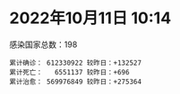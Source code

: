 
# 2022年10月11日 10:14
感染国家总数：198
```
累计确诊： 612330922 较昨日：+132527
累计死亡：   6551137 较昨日：+696
累计治愈： 569976849 较昨日：+275364
```
<div id="main" style="width:100%;height:800px;margin-bottom:10px;"></div>
<div id="second" style="width:100%;height:1000px;margin-bottom:10px;"></div>
<div id="third" style="width:100%;height:1000px;margin-bottom:10px;"></div>
<div id="last" style="width:100%;height:3000px;"></div>

<script>
import * as echarts from "echarts";
export default {
  mounted () {
    this.chart = echarts.init(document.getElementById("main"), "dark")
    this.secondChart = echarts.init(document.getElementById("second"), "dark")
    this.thirdChart = echarts.init(document.getElementById("third"), "dark")
    this.lastChart = echarts.init(document.getElementById("last"), "dark")
    var option = {
      tooltip: { trigger: "axis", axisPointer: { type: "shadow" } },
      legend: {},
      grid: { left: "3%", right: "4%", bottom: "3%", containLabel: true },
      xAxis: { type: "value" },
      yAxis: {
        type: "category", data: ["意大利","英国","韩国","德国","巴西","法国","印度","美国",]
      },
      series: [
        { name: "新增确诊", type: "bar", stack: "total", label: { show: true }, emphasis: { focus: "series" }, data: [15089,0,15476,0,1543,9373,279,16939,] }, 
        { name: "累计确诊", type: "bar", stack: "total", label: { show: true }, emphasis: { focus: "series" }, data: [22830825,23957310,24995246,33948632,34766204,35875626,44614716,98572011,] }, 
        { name: "新增死亡", type: "bar", stack: "total", label: { show: true }, emphasis: { focus: "series" }, data: [51,0,10,0,18,113,0,96,] }, 
        { name: "累计死亡", type: "bar", stack: "total", label: { show: true }, emphasis: { focus: "series" }, data: [177570,208258,28708,150535,686928,155535,528814,1087976,] }, 
        { name: "累计治愈", type: "bar", stack: "total", label: { show: true }, emphasis: { focus: "series" }, data: [22149828,24692,24536323,32636500,33926118,34817963,44057544,95773910,] },]
    }
    this.chart.setOption(option);
    var secondOption = {
      tooltip: { trigger: "axis", axisPointer: { type: "shadow" } },
      legend: {},
      grid: { left: "3%", right: "4%", bottom: "3%", containLabel: true },
      xAxis: { type: "value" },
      yAxis: {
        type: "category", data: ["墨西哥","伊朗","荷兰","阿根廷","澳大利亚","越南","西班牙","土耳其","俄罗斯","日本",]
      },
      series: [
        { name: "新增确诊", type: "bar", stack: "total", label: { show: true }, emphasis: { focus: "series" }, data: [1568,724,0,0,1292,1045,0,0,15661,13038,] }, 
        { name: "累计确诊", type: "bar", stack: "total", label: { show: true }, emphasis: { focus: "series" }, data: [7097264,7552404,8441351,9713594,10278831,11487459,13441941,16896522,21218993,21552357,] }, 
        { name: "新增死亡", type: "bar", stack: "total", label: { show: true }, emphasis: { focus: "series" }, data: [6,4,0,0,14,0,0,0,96,50,] }, 
        { name: "累计死亡", type: "bar", stack: "total", label: { show: true }, emphasis: { focus: "series" }, data: [330208,144490,22663,129958,15383,43153,114468,101179,388295,45511,] }, 
        { name: "累计治愈", type: "bar", stack: "total", label: { show: true }, emphasis: { focus: "series" }, data: [6368863,7327929,8375492,9573980,10216900,10596509,13242579,16788849,20439043,20431529,] },]
    }
    this.secondChart.setOption(secondOption);
    var thirdOption = {
      tooltip: { trigger: "axis", axisPointer: { type: "shadow" } },
      legend: {},
      grid: { left: "3%", right: "4%", bottom: "3%", containLabel: true },
      xAxis: { type: "value" },
      yAxis: {
        type: "category", data: ["以色列","泰国","马来西亚","希腊","乌克兰","奥地利","葡萄牙","哥伦比亚","波兰","印度尼西亚",]
      },
      series: [
        { name: "新增确诊", type: "bar", stack: "total", label: { show: true }, emphasis: { focus: "series" }, data: [0,2915,1241,0,0,8704,0,0,386,1195,] }, 
        { name: "累计确诊", type: "bar", stack: "total", label: { show: true }, emphasis: { focus: "series" }, data: [4668651,4685047,4856217,4975067,5177217,5260762,5501103,6308087,6315552,6446143,] }, 
        { name: "新增死亡", type: "bar", stack: "total", label: { show: true }, emphasis: { focus: "series" }, data: [0,58,3,0,0,1,0,0,0,14,] }, 
        { name: "累计死亡", type: "bar", stack: "total", label: { show: true }, emphasis: { focus: "series" }, data: [11710,32829,36403,33200,109206,20825,25075,141807,117756,158219,] }, 
        { name: "累计治愈", type: "bar", stack: "total", label: { show: true }, emphasis: { focus: "series" }, data: [4650774,4647275,4797647,4910509,5023874,5098210,5418046,6135815,5335940,6272053,] },]
    }
    this.thirdChart.setOption(thirdOption);
    var lastOption = {
      tooltip: { trigger: "axis", axisPointer: { type: "shadow" } },
      legend: {},
      grid: { left: "3%", right: "4%", bottom: "3%", containLabel: true },
      xAxis: { type: "value" },
      yAxis: {
        type: "category", data: ["朝鲜","西撒哈拉","蒙特塞拉特岛","梵蒂冈","红宝石公主号","钻石公主号","圣文森特岛","列支敦士登公国","安圭拉","圣多美和普林西比","特克斯和凯科斯群岛","圣基茨和尼维斯","乍得","塞拉利昂","利比里亚","科摩罗","几内亚比绍","安提瓜和巴布达","尼日尔","厄立特里亚","也门","冈比亚","摩纳哥","中非共和国","吉布提","多米尼克","萨摩亚","赤道几内亚","塔吉克斯坦","南苏丹","尼加拉瓜","格林纳达","直布罗陀","圣马力诺","布基纳法索","东帝汶","刚果（布）","索马里","贝宁","圣卢西亚","马里","海地","莱索托","巴哈马","几内亚","多哥","坦桑尼亚","毛里求斯","阿鲁巴","巴布亚新几内亚","安道尔","塞舌尔","加蓬","布隆迪","叙利亚","不丹","佛得角","毛里塔尼亚","苏丹","马达加斯加","斐济","伯利兹","圭亚那","斯威士兰","新喀里多尼亚","法属波利尼西亚","苏里南","科特迪瓦","马拉维","塞内加尔","刚果（金）","法属圭亚那","巴巴多斯","安哥拉","马耳他","喀麦隆","卢旺达","柬埔寨","波多黎各","牙买加","纳米比亚","乌干达","加纳","特立尼达和多巴哥","马尔代夫","阿富汗","萨尔瓦多","冰岛","吉尔吉斯斯坦","老挝","马提尼克岛","文莱","莫桑比克","乌兹别克斯坦","津巴布韦","尼日利亚","阿尔及利亚","黑山","卢森堡","博茨瓦纳","阿尔巴尼亚","赞比亚","肯尼亚","北马其顿","阿曼","波黑","亚美尼亚","洪都拉斯","卡塔尔","埃塞俄比亚","利比亚","埃及","委内瑞拉","摩尔多瓦","塞浦路斯","爱沙尼亚","巴勒斯坦","缅甸","多米尼加","科威特","斯里兰卡","巴林","巴拉圭","沙特阿拉伯","阿塞拜疆","拉脱维亚","蒙古国","乌拉圭","巴拿马","白俄罗斯","尼泊尔","厄瓜多尔","阿联酋","哥斯达黎加","玻利维亚","古巴","危地马拉","突尼斯","斯洛文尼亚","黎巴嫩","克罗地亚","立陶宛","摩洛哥","保加利亚","芬兰","哈萨克斯坦","挪威","巴基斯坦","爱尔兰","约旦","格鲁吉亚","新西兰","斯洛伐克","新加坡","孟加拉国","匈牙利","塞尔维亚","伊拉克","瑞典","丹麦","罗马尼亚","菲律宾","南非","瑞士","捷克","秘鲁","加拿大","比利时","智利",]
      },
      series: [
        { name: "新增确诊", type: "bar", stack: "total", label: { show: true }, emphasis: { focus: "series" }, data: [0,0,0,0,0,0,0,0,0,16,0,0,0,0,0,2,35,0,0,0,0,0,0,0,0,0,0,10,0,0,0,0,0,51,0,0,0,7,0,0,0,0,0,0,0,10,0,0,0,42,0,0,0,0,4,0,0,0,5,0,0,0,3,0,0,0,0,10,1,0,0,0,0,0,21,0,6,0,0,0,0,0,0,0,43,97,0,0,90,0,0,1909,0,38,94,0,6,63,0,15,9,69,7,72,0,113,697,0,839,14,0,0,0,0,0,0,0,0,0,0,4,291,0,226,15,1984,95,0,667,0,25,0,342,0,0,1,94,0,797,0,43,57,10,1414,0,0,122,0,0,0,0,0,55,4719,367,0,1858,296,0,2612,744,2126,134,0,281,0,0,0,2282,] }, 
        { name: "累计确诊", type: "bar", stack: "total", label: { show: true }, emphasis: { focus: "series" }, data: [1,10,11,29,620,712,2298,3026,3866,6252,6380,6541,7590,7751,7974,8473,8831,9098,9931,10180,11939,12508,14717,14957,15690,15760,15941,17040,17786,17823,18491,19536,20095,21053,21631,23253,24837,27223,27782,29550,32697,33756,34490,37318,37950,39199,39513,40519,42914,45133,46275,47141,48713,50225,57325,62095,62389,62920,63344,66687,68244,68884,71383,73436,74179,76703,81114,87438,88047,88506,92934,94073,102580,103131,114887,121652,132518,137936,151732,151931,169253,169396,169685,183824,185125,200469,201785,205823,206250,216002,221618,229665,230312,244334,257749,265816,270713,281268,294753,326344,332503,333624,338506,343391,398424,399184,444482,456664,458391,493698,507010,515645,544964,590752,590783,603185,620757,625497,645952,660667,670873,683773,717039,817838,822186,939146,983610,986446,988280,994037,999911,1006070,1031179,1072807,1108702,1111238,1129542,1145829,1203345,1216638,1238160,1257011,1265103,1266241,1312634,1394002,1463093,1573081,1666048,1746997,1780691,1800602,1847301,1957916,2030090,2107907,2379620,2460868,2601153,3120926,3276020,3969987,4021386,4109154,4127207,4148587,4270891,4566207,4655058,] }, 
        { name: "新增死亡", type: "bar", stack: "total", label: { show: true }, emphasis: { focus: "series" }, data: [0,0,0,0,0,0,0,0,0,0,0,0,0,0,0,0,1,0,0,0,0,0,0,0,0,0,0,0,0,0,0,0,0,0,0,0,0,0,0,0,0,0,0,0,0,0,0,0,0,0,0,0,0,0,0,0,0,0,0,0,0,0,0,0,0,0,0,0,0,0,0,0,0,0,0,0,0,0,0,0,0,0,0,0,0,1,0,0,0,0,0,0,0,0,0,0,0,0,0,1,1,0,0,4,0,3,9,0,0,0,0,0,0,0,0,0,0,0,0,0,0,1,0,1,0,1,0,0,3,0,0,0,0,0,0,0,3,0,6,0,15,4,0,11,0,0,0,0,0,0,0,0,3,3,3,0,7,0,0,20,8,33,0,0,6,0,0,0,14,] }, 
        { name: "累计死亡", type: "bar", stack: "total", label: { show: true }, emphasis: { focus: "series" }, data: [1,1,1,0,10,13,12,59,12,77,36,46,193,126,294,161,176,146,312,103,2158,372,63,113,189,74,29,183,125,138,225,237,108,118,387,138,386,1361,163,404,742,857,706,833,455,286,845,1027,227,668,155,169,306,38,3163,21,410,995,4962,1410,878,686,1281,1422,314,649,1385,826,2682,1968,1443,410,560,1917,806,1935,1467,3056,2609,3320,4065,3628,1459,4224,308,7807,4230,213,2991,758,1044,225,2222,1637,5604,3155,6881,2782,1130,2790,3589,4017,5678,9548,4260,16154,8700,10996,682,7572,6437,24613,5818,11858,1187,2692,5404,19464,4384,2564,16768,1521,19595,9369,9927,6013,2179,7495,8505,7118,12018,35900,2346,8913,22237,8530,19836,29254,6842,10684,16980,9344,16278,37758,6149,13692,4121,30620,7922,14122,16900,3013,20481,1632,29384,47576,17093,25356,20243,7141,67084,63297,102194,14192,41240,216755,45394,32716,61339,] }, 
        { name: "累计治愈", type: "bar", stack: "total", label: { show: true }, emphasis: { focus: "series" }, data: [0,9,2,29,0,699,2233,2948,3849,6159,6321,6482,4874,4393,7659,8312,8310,8923,8890,10069,9124,12028,14591,14536,15427,15673,1605,16707,17264,17335,4225,19248,16579,20692,21143,23102,24006,13182,27464,29095,31812,31410,25980,36173,37034,38762,183,38857,42438,43982,46053,46446,48307,49863,54141,61564,61916,61819,57437,65267,66305,68141,70039,71973,73847,33500,49626,86566,84966,86417,83521,11254,101812,101155,113391,118616,131027,134805,129614,99392,164813,100431,167712,176317,163687,178858,179410,75685,196406,7660,0,222140,227964,241486,251737,259043,182343,277581,287707,322955,327228,329541,332810,333504,384669,376654,432811,132498,454470,472005,500528,442182,538583,504142,581194,524990,614914,597898,641157,657113,654006,679798,697361,804679,811727,918670,980547,977955,978903,985592,987324,967728,1010245,860711,1057096,1102630,1109548,983630,1165014,1087587,1216994,1229124,1248693,1217008,1279871,1379226,1457792,1538689,1651603,1731007,1637293,1787362,1821102,1869501,1970639,2025292,2326384,2435048,2555407,3100433,3194971,3880676,3912506,4035920,4065316,3925377,4160209,4467935,4578602,] },]
    }
    this.lastChart.setOption(lastOption);
  }
};
</script>

|国家|新增确诊|累计确诊|新增死亡|累计死亡|累计治愈|
|:--:|---:|---:|---:|---:|---:|
|美国|16939|98572011|96|1087976|95773910|
|印度|279|44614716|0|528814|44057544|
|法国|9373|35875626|113|155535|34817963|
|巴西|1543|34766204|18|686928|33926118|
|德国|0|33948632|0|150535|32636500|
|韩国|15476|24995246|10|28708|24536323|
|英国|0|23957310|0|208258|24692|
|意大利|15089|22830825|51|177570|22149828|
|日本|13038|21552357|50|45511|20431529|
|俄罗斯|15661|21218993|96|388295|20439043|
|土耳其|0|16896522|0|101179|16788849|
|西班牙|0|13441941|0|114468|13242579|
|越南|1045|11487459|0|43153|10596509|
|澳大利亚|1292|10278831|14|15383|10216900|
|阿根廷|0|9713594|0|129958|9573980|
|荷兰|0|8441351|0|22663|8375492|
|伊朗|724|7552404|4|144490|7327929|
|墨西哥|1568|7097264|6|330208|6368863|
|印度尼西亚|1195|6446143|14|158219|6272053|
|波兰|386|6315552|0|117756|5335940|
|哥伦比亚|0|6308087|0|141807|6135815|
|葡萄牙|0|5501103|0|25075|5418046|
|奥地利|8704|5260762|1|20825|5098210|
|乌克兰|0|5177217|0|109206|5023874|
|希腊|0|4975067|0|33200|4910509|
|马来西亚|1241|4856217|3|36403|4797647|
|泰国|2915|4685047|58|32829|4647275|
|以色列|0|4668651|0|11710|4650774|
|智利|2282|4655058|14|61339|4578602|
|比利时|0|4566207|0|32716|4467935|
|加拿大|0|4270891|0|45394|4160209|
|秘鲁|0|4148587|0|216755|3925377|
|捷克|281|4127207|6|41240|4065316|
|瑞士|0|4109154|0|14192|4035920|
|南非|134|4021386|0|102194|3912506|
|菲律宾|2126|3969987|33|63297|3880676|
|罗马尼亚|744|3276020|8|67084|3194971|
|丹麦|2612|3120926|20|7141|3100433|
|瑞典|0|2601153|0|20243|2555407|
|伊拉克|296|2460868|0|25356|2435048|
|塞尔维亚|1858|2379620|7|17093|2326384|
|匈牙利|0|2107907|0|47576|2025292|
|孟加拉国|367|2030090|3|29384|1970639|
|新加坡|4719|1957916|3|1632|1869501|
|斯洛伐克|55|1847301|3|20481|1821102|
|新西兰|0|1800602|0|3013|1787362|
|格鲁吉亚|0|1780691|0|16900|1637293|
|约旦|0|1746997|0|14122|1731007|
|爱尔兰|0|1666048|0|7922|1651603|
|巴基斯坦|0|1573081|0|30620|1538689|
|挪威|122|1463093|0|4121|1457792|
|哈萨克斯坦|0|1394002|0|13692|1379226|
|芬兰|0|1312634|0|6149|1279871|
|保加利亚|1414|1266241|11|37758|1217008|
|摩洛哥|10|1265103|0|16278|1248693|
|立陶宛|57|1257011|4|9344|1229124|
|克罗地亚|43|1238160|15|16980|1216994|
|黎巴嫩|0|1216638|0|10684|1087587|
|斯洛文尼亚|797|1203345|6|6842|1165014|
|突尼斯|0|1145829|0|29254|983630|
|危地马拉|94|1129542|3|19836|1109548|
|古巴|1|1111238|0|8530|1102630|
|玻利维亚|0|1108702|0|22237|1057096|
|哥斯达黎加|0|1072807|0|8913|860711|
|阿联酋|342|1031179|0|2346|1010245|
|厄瓜多尔|0|1006070|0|35900|967728|
|尼泊尔|25|999911|0|12018|987324|
|白俄罗斯|0|994037|0|7118|985592|
|巴拿马|667|988280|3|8505|978903|
|乌拉圭|0|986446|0|7495|977955|
|蒙古国|95|983610|0|2179|980547|
|拉脱维亚|1984|939146|1|6013|918670|
|阿塞拜疆|15|822186|0|9927|811727|
|沙特阿拉伯|226|817838|1|9369|804679|
|巴拉圭|0|717039|0|19595|697361|
|巴林|291|683773|1|1521|679798|
|斯里兰卡|4|670873|0|16768|654006|
|科威特|0|660667|0|2564|657113|
|多米尼加|0|645952|0|4384|641157|
|缅甸|0|625497|0|19464|597898|
|巴勒斯坦|0|620757|0|5404|614914|
|爱沙尼亚|0|603185|0|2692|524990|
|塞浦路斯|0|590783|0|1187|581194|
|摩尔多瓦|0|590752|0|11858|504142|
|委内瑞拉|0|544964|0|5818|538583|
|埃及|0|515645|0|24613|442182|
|利比亚|0|507010|0|6437|500528|
|埃塞俄比亚|14|493698|0|7572|472005|
|卡塔尔|839|458391|0|682|454470|
|洪都拉斯|0|456664|0|10996|132498|
|亚美尼亚|697|444482|9|8700|432811|
|波黑|113|399184|3|16154|376654|
|阿曼|0|398424|0|4260|384669|
|北马其顿|72|343391|4|9548|333504|
|肯尼亚|7|338506|0|5678|332810|
|赞比亚|69|333624|0|4017|329541|
|阿尔巴尼亚|9|332503|1|3589|327228|
|博茨瓦纳|15|326344|1|2790|322955|
|卢森堡|0|294753|0|1130|287707|
|黑山|63|281268|0|2782|277581|
|阿尔及利亚|6|270713|0|6881|182343|
|尼日利亚|0|265816|0|3155|259043|
|津巴布韦|94|257749|0|5604|251737|
|乌兹别克斯坦|38|244334|0|1637|241486|
|莫桑比克|0|230312|0|2222|227964|
|文莱|1909|229665|0|225|222140|
|马提尼克岛|0|221618|0|1044|0|
|老挝|0|216002|0|758|7660|
|吉尔吉斯斯坦|90|206250|0|2991|196406|
|冰岛|0|205823|0|213|75685|
|萨尔瓦多|0|201785|0|4230|179410|
|阿富汗|97|200469|1|7807|178858|
|马尔代夫|43|185125|0|308|163687|
|特立尼达和多巴哥|0|183824|0|4224|176317|
|加纳|0|169685|0|1459|167712|
|乌干达|0|169396|0|3628|100431|
|纳米比亚|0|169253|0|4065|164813|
|牙买加|0|151931|0|3320|99392|
|波多黎各|0|151732|0|2609|129614|
|柬埔寨|0|137936|0|3056|134805|
|卢旺达|6|132518|0|1467|131027|
|喀麦隆|0|121652|0|1935|118616|
|马耳他|21|114887|0|806|113391|
|安哥拉|0|103131|0|1917|101155|
|巴巴多斯|0|102580|0|560|101812|
|法属圭亚那|0|94073|0|410|11254|
|刚果（金）|0|92934|0|1443|83521|
|塞内加尔|0|88506|0|1968|86417|
|马拉维|1|88047|0|2682|84966|
|科特迪瓦|10|87438|0|826|86566|
|苏里南|0|81114|0|1385|49626|
|法属波利尼西亚|0|76703|0|649|33500|
|新喀里多尼亚|0|74179|0|314|73847|
|斯威士兰|0|73436|0|1422|71973|
|圭亚那|3|71383|0|1281|70039|
|伯利兹|0|68884|0|686|68141|
|斐济|0|68244|0|878|66305|
|马达加斯加|0|66687|0|1410|65267|
|苏丹|5|63344|0|4962|57437|
|毛里塔尼亚|0|62920|0|995|61819|
|佛得角|0|62389|0|410|61916|
|不丹|0|62095|0|21|61564|
|叙利亚|4|57325|0|3163|54141|
|布隆迪|0|50225|0|38|49863|
|加蓬|0|48713|0|306|48307|
|塞舌尔|0|47141|0|169|46446|
|安道尔|0|46275|0|155|46053|
|巴布亚新几内亚|42|45133|0|668|43982|
|阿鲁巴|0|42914|0|227|42438|
|毛里求斯|0|40519|0|1027|38857|
|坦桑尼亚|0|39513|0|845|183|
|多哥|10|39199|0|286|38762|
|几内亚|0|37950|0|455|37034|
|巴哈马|0|37318|0|833|36173|
|莱索托|0|34490|0|706|25980|
|海地|0|33756|0|857|31410|
|马里|0|32697|0|742|31812|
|圣卢西亚|0|29550|0|404|29095|
|贝宁|0|27782|0|163|27464|
|索马里|7|27223|0|1361|13182|
|刚果（布）|0|24837|0|386|24006|
|东帝汶|0|23253|0|138|23102|
|布基纳法索|0|21631|0|387|21143|
|圣马力诺|51|21053|0|118|20692|
|直布罗陀|0|20095|0|108|16579|
|格林纳达|0|19536|0|237|19248|
|尼加拉瓜|0|18491|0|225|4225|
|南苏丹|0|17823|0|138|17335|
|塔吉克斯坦|0|17786|0|125|17264|
|赤道几内亚|10|17040|0|183|16707|
|萨摩亚|0|15941|0|29|1605|
|多米尼克|0|15760|0|74|15673|
|吉布提|0|15690|0|189|15427|
|中非共和国|0|14957|0|113|14536|
|摩纳哥|0|14717|0|63|14591|
|冈比亚|0|12508|0|372|12028|
|也门|0|11939|0|2158|9124|
|厄立特里亚|0|10180|0|103|10069|
|尼日尔|0|9931|0|312|8890|
|安提瓜和巴布达|0|9098|0|146|8923|
|几内亚比绍|35|8831|1|176|8310|
|科摩罗|2|8473|0|161|8312|
|利比里亚|0|7974|0|294|7659|
|塞拉利昂|0|7751|0|126|4393|
|乍得|0|7590|0|193|4874|
|圣基茨和尼维斯|0|6541|0|46|6482|
|特克斯和凯科斯群岛|0|6380|0|36|6321|
|圣多美和普林西比|16|6252|0|77|6159|
|安圭拉|0|3866|0|12|3849|
|列支敦士登公国|0|3026|0|59|2948|
|圣文森特岛|0|2298|0|12|2233|
|钻石公主号|0|712|0|13|699|
|红宝石公主号|0|620|0|10|0|
|梵蒂冈|0|29|0|0|29|
|蒙特塞拉特岛|0|11|0|1|2|
|西撒哈拉|0|10|0|1|9|
|朝鲜|0|1|0|1|0|

